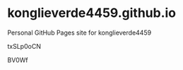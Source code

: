 # konglieverde4459.github.io
Personal GitHub Pages site for konglieverde4459














































txSLp0oCN

BV0Wf
